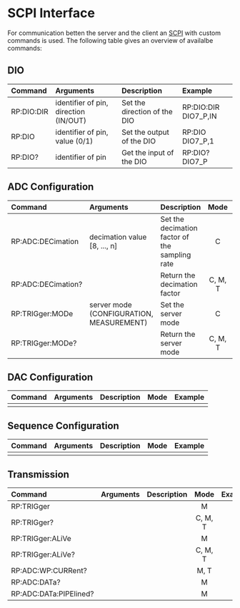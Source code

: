 # SCPI Interface

For communication betten the server and the client an [SCPI](https://en.wikipedia.org/wiki/Standard_Commands_for_Programmable_Instruments) with custom commands is used. The following table gives an overview of availalbe commands:

## DIO

| Command        | Arguments    | Description         | Example         |
| :-------------- | :---------------- | :------------------- | :------------------- |
| RP:DIO:DIR      | identifier of pin, direction (IN/OUT)  | Set the direction of the DIO      |  RP:DIO:DIR DIO7_P,IN  |
| RP:DIO      | identifier of pin, value (0/1)  | Set the output of the DIO      |  RP:DIO DIO7_P,1  |
| RP:DIO?      | identifier of pin  | Get the input of the DIO      |  RP:DIO? DIO7_P  |

## ADC Configuration

| Command | Arguments | Description | Mode | Example |
| :--- | :--- | :--- | :---: | :--- |
| RP:ADC:DECimation | decimation value [8, ..., n]| Set the decimation factor of the sampling rate| C | RP:ADC:DEC 8 | 
| RP:ADC:DECimation? | | Return the decimation factor | C, M, T | |
| RP:TRIGger:MODe | server mode (CONFIGURATION, MEASUREMENT) | Set the server mode | C | RP:TRIG:MOD CONFIGURATION |
| RP:TRIGger:MODe? |  | Return the server mode | C, M, T | RP:TRIG:MOD? |


## DAC Configuration

| Command | Arguments | Description | Mode | Example |
| :--- | :--- | :--- | :---: | :--- |
| |  |  |  | |

## Sequence Configuration
| Command | Arguments | Description | Mode | Example |
| :--- | :--- | :--- | :---: | :--- |
| |  |  |  | |


## Transmission
| Command | Arguments | Description | Mode | Example |
| :--- | :--- | :--- | :---: | :--- |
| RP:TRIGger |  |  | M | |
| RP:TRIGger? |  |  | C, M, T | |
| RP:TRIGger:ALiVe |  | | M | |
| RP:TRIGger:ALiVe? |  | | C, M, T | |
| RP:ADC:WP:CURRent? |  | | M, T | |
| RP:ADC:DATa? |  |  | M | |
| RP:ADC:DATa:PIPElined? |  |  | M | |